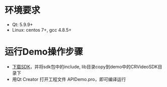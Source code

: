 # 环境要求

- Qt: 5.9.9+
- Linux: centos 7+, gcc 4.8.5+

# 运行Demo操作步骤

* [下载SDK](https://www.cloudroom.com/api/getDownloadUrlApi?Client=linux_sdk)，并将sdk包中的include, lib目录copy到demo中的CRVideoSDK目录下
* 用Qt Creator 打开工程文件 APIDemo.pro，即可编译运行
